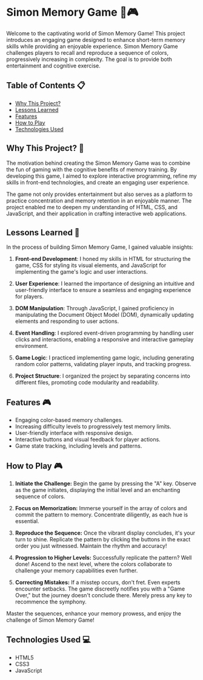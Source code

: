# Simon Memory Game 🧠🎮

Welcome to the captivating world of Simon Memory Game! This project introduces an engaging game designed to enhance short-term memory skills while providing an enjoyable experience. Simon Memory Game challenges players to recall and reproduce a sequence of colors, progressively increasing in complexity. The goal is to provide both entertainment and cognitive exercise.

## Table of Contents 📋

- [Why This Project?](#why-this-project-)
- [Lessons Learned](#lessons-learned-)
- [Features](#features-)
- [How to Play](#how-to-play-)
- [Technologies Used](#technologies-used-)

## Why This Project? 🤔

The motivation behind creating the Simon Memory Game was to combine the fun of gaming with the cognitive benefits of memory training. By developing this game, I aimed to explore interactive programming, refine my skills in front-end technologies, and create an engaging user experience.

The game not only provides entertainment but also serves as a platform to practice concentration and memory retention in an enjoyable manner. The project enabled me to deepen my understanding of HTML, CSS, and JavaScript, and their application in crafting interactive web applications.

## Lessons Learned 🧠

In the process of building Simon Memory Game, I gained valuable insights:

1. **Front-end Development**: I honed my skills in HTML for structuring the game, CSS for styling its visual elements, and JavaScript for implementing the game's logic and user interactions.

2. **User Experience**: I learned the importance of designing an intuitive and user-friendly interface to ensure a seamless and engaging experience for players.

3. **DOM Manipulation**: Through JavaScript, I gained proficiency in manipulating the Document Object Model (DOM), dynamically updating elements and responding to user actions.

4. **Event Handling**: I explored event-driven programming by handling user clicks and interactions, enabling a responsive and interactive gameplay environment.

5. **Game Logic**: I practiced implementing game logic, including generating random color patterns, validating player inputs, and tracking progress.

6. **Project Structure**: I organized the project by separating concerns into different files, promoting code modularity and readability.

## Features 🎮

- Engaging color-based memory challenges.
- Increasing difficulty levels to progressively test memory limits.
- User-friendly interface with responsive design.
- Interactive buttons and visual feedback for player actions.
- Game state tracking, including levels and patterns.

## How to Play 🎮

1. **Initiate the Challenge:** Begin the game by pressing the "A" key. Observe as the game initiates, displaying the initial level and an enchanting sequence of colors.

2. **Focus on Memorization:** Immerse yourself in the array of colors and commit the pattern to memory. Concentrate diligently, as each hue is essential.

3. **Reproduce the Sequence:** Once the vibrant display concludes, it's your turn to shine. Replicate the pattern by clicking the buttons in the exact order you just witnessed. Maintain the rhythm and accuracy!

4. **Progression to Higher Levels:** Successfully replicate the pattern? Well done! Ascend to the next level, where the colors collaborate to challenge your memory capabilities even further.

5. **Correcting Mistakes:** If a misstep occurs, don't fret. Even experts encounter setbacks. The game discreetly notifies you with a "Game Over," but the journey doesn't conclude there. Merely press any key to recommence the symphony.

Master the sequences, enhance your memory prowess, and enjoy the challenge of Simon Memory Game!

## Technologies Used 💻

- HTML5
- CSS3
- JavaScript

